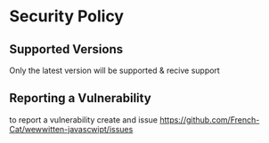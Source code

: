 # Security Policy

## Supported Versions

Only the latest version will be supported & recive support

## Reporting a Vulnerability

to report a vulnerability create and issue https://github.com/French-Cat/wewwitten-javascwipt/issues
